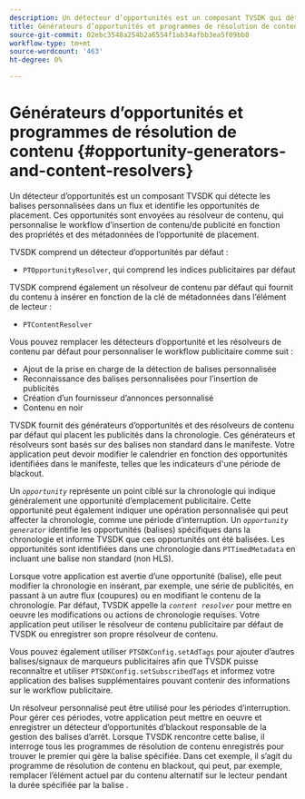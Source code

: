 ```yaml
---
description: Un détecteur d’opportunités est un composant TVSDK qui détecte les balises personnalisées dans un flux et identifie les opportunités de placement. Ces opportunités sont envoyées au résolveur de contenu, qui personnalise le workflow d’insertion de contenu/de publicité en fonction des propriétés et des métadonnées de l’opportunité de placement.
title: Générateurs d’opportunités et programmes de résolution de contenu
source-git-commit: 02ebc3548a254b2a6554f1ab34afbb3ea5f09bb8
workflow-type: tm+mt
source-wordcount: '463'
ht-degree: 0%

---
```


# Générateurs d’opportunités et programmes de résolution de contenu {#opportunity-generators-and-content-resolvers}

Un détecteur d’opportunités est un composant TVSDK qui détecte les balises personnalisées dans un flux et identifie les opportunités de placement. Ces opportunités sont envoyées au résolveur de contenu, qui personnalise le workflow d’insertion de contenu/de publicité en fonction des propriétés et des métadonnées de l’opportunité de placement.

TVSDK comprend un détecteur d’opportunités par défaut :

* `PTOpportunityResolver`, qui comprend les indices publicitaires par défaut

TVSDK comprend également un résolveur de contenu par défaut qui fournit du contenu à insérer en fonction de la clé de métadonnées dans l’élément de lecteur :

* `PTContentResolver`

Vous pouvez remplacer les détecteurs d’opportunité et les résolveurs de contenu par défaut pour personnaliser le workflow publicitaire comme suit :

* Ajout de la prise en charge de la détection de balises personnalisée
* Reconnaissance des balises personnalisées pour l’insertion de publicités
* Création d’un fournisseur d’annonces personnalisé
* Contenu en noir

<!--<a id="section_C2BA8F50230E4010ABFCD5D976BC1217"></a>-->

TVSDK fournit des générateurs d’opportunités et des résolveurs de contenu par défaut qui placent les publicités dans la chronologie. Ces générateurs et résolveurs sont basés sur des balises non standard dans le manifeste. Votre application peut devoir modifier le calendrier en fonction des opportunités identifiées dans le manifeste, telles que les indicateurs d&#39;une période de blackout.

Un *`opportunity`* représente un point ciblé sur la chronologie qui indique généralement une opportunité d’emplacement publicitaire. Cette opportunité peut également indiquer une opération personnalisée qui peut affecter la chronologie, comme une période d’interruption. Un *`opportunity generator`* identifie les opportunités (balises) spécifiques dans la chronologie et informe TVSDK que ces opportunités ont été balisées. Les opportunités sont identifiées dans une chronologie dans `PTTimedMetadata` en incluant une balise non standard (non HLS).

Lorsque votre application est avertie d’une opportunité (balise), elle peut modifier la chronologie en insérant, par exemple, une série de publicités, en passant à un autre flux (coupures) ou en modifiant le contenu de la chronologie. Par défaut, TVSDK appelle la *`content resolver`* pour mettre en oeuvre les modifications ou actions de chronologie requises. Votre application peut utiliser le résolveur de contenu publicitaire par défaut de TVSDK ou enregistrer son propre résolveur de contenu.

Vous pouvez également utiliser `PTSDKConfig.setAdTags` pour ajouter d’autres balises/signaux de marqueurs publicitaires afin que TVSDK puisse reconnaître et utiliser `PTSDKConfig.setSubscribedTags` et informez votre application des balises supplémentaires pouvant contenir des informations sur le workflow publicitaire.

Un résolveur personnalisé peut être utilisé pour les périodes d’interruption. Pour gérer ces périodes, votre application peut mettre en oeuvre et enregistrer un détecteur d’opportunités d’blackout responsable de la gestion des balises d’arrêt. Lorsque TVSDK rencontre cette balise, il interroge tous les programmes de résolution de contenu enregistrés pour trouver le premier qui gère la balise spécifiée. Dans cet exemple, il s’agit du programme de résolution de contenu en blackout, qui peut, par exemple, remplacer l’élément actuel par du contenu alternatif sur le lecteur pendant la durée spécifiée par la balise .
